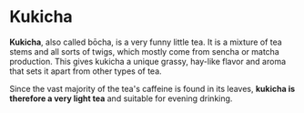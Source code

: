 # Kukicha

**Kukicha**, also called bōcha, is a very funny little tea. It is a mixture of tea stems and all sorts of twigs, which mostly come from sencha or matcha production. This gives kukicha a unique grassy, hay-like flavor and aroma that sets it apart from other types of tea. 

Since the vast majority of the tea's caffeine is found in its leaves, **kukicha is therefore a very light tea** and suitable for evening drinking.
